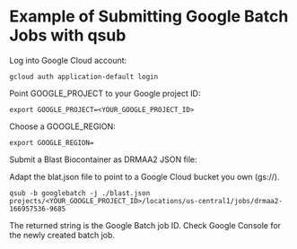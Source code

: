 # Example of Submitting Google Batch Jobs with qsub

Log into Google Cloud account:

    gcloud auth application-default login

Point GOOGLE_PROJECT to your Google project ID:

    export GOOGLE_PROJECT=<YOUR_GOOGLE_PROJECT_ID>

Choose a GOOGLE_REGION:

    export GOOGLE_REGION=

Submit a Blast Biocontainer as DRMAA2 JSON file:

Adapt the blat.json file to point to a Google Cloud bucket you own (gs://).

    qsub -b googlebatch -j ./blast.json
    projects/<YOUR_GOOGLE_PROJECT_ID>/locations/us-central1/jobs/drmaa2-166957536-9685

The returned string is the Google Batch job ID. Check Google Console for the
newly created batch job.
